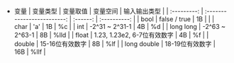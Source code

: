 - 变量
    |  变量类型   |          变量取值           | 变量空间 | 输入输出类型 |
    | :---------: | :-------------------------: | :------: | :----------: |
    |    bool     |        false / true         |    1B    |              |
    |    char     |             'a'             |    1B    |      %c      |
    |     int     |       -2^31 ~ 2^31-1        |    4B    |      %d      |
    |  long long  |       -2^63 ~ 2^63-1        |    8B    |     %lld     |
    |    float    | 1.23, 1.23e2, 6-7位有效数字 |    4B    |      %f      |
    |   double    |       15-16位有效数字       |    8B    |     %lf      |
    | long double |       18-19位有效数字       |   16B    |     %llf     |

